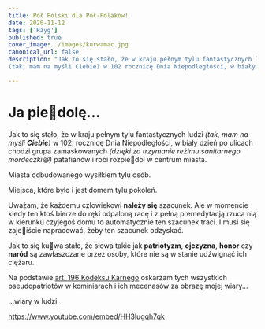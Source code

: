```yaml
---
title: Pół Polski dla Pół-Polaków!
date: 2020-11-12
tags: ['Rzyg']
published: true
cover_image: ./images/kurwamac.jpg
canonical_url: false
description: "Jak to się stało, że w kraju pełnym tylu fantastycznych ludzi
(tak, mam na myśli Ciebie) w 102 rocznicę Dnia Niepodległości, w biały dzień po ulicach chodzi grupa zamaskowanych (dzięki za trzymanie reżimu sanitarnego mordeczki😆) patafianów i robi rozpie🤬dol w centrum miasta."

---
```


# Ja pie🤬dolę...

Jak to się stało, że w kraju pełnym tylu fantastycznych ludzi
_(tak, mam na myśli **Ciebie**)_ w 102. rocznicę Dnia Niepodległości, w biały dzień po ulicach chodzi grupa zamaskowanych _(dzięki za trzymanie reżimu sanitarnego mordeczki😆)_ patafianów i robi rozpie🤬dol w centrum miasta.

Miasta odbudowanego wysiłkiem tylu osób.

Miejsca, które było i jest domem tylu pokoleń.

Uważam, że każdemu człowiekowi **należy się** szacunek. Ale w momencie kiedy ten ktoś bierze do ręki odpaloną racę i z pełną premedytacją rzuca nią w kierunku czyjegoś domu to automatycznie ten szacunek traci. I musi się zaje🤬iście napracować, żeby ten szacunek odzyskać.

Jak to się ku🤬wa stało, że słowa takie jak **patriotyzm**, **ojczyzna**, **honor** czy **naród**
są zawłaszczane przez osoby, które nie są w stanie udźwignąć ich ciężaru.

Na podstawie [art. 196 Kodeksu Karnego](https://statystyka.policja.pl/st/kodeks-karny/przestepstwa-przeciwko-5/63492,Obraza-uczuc-religijnych-art-196.html) oskarżam tych wszystkich pseudopatriotów w kominiarach i ich mecenasów za obrazę mojej wiary...

...wiary w ludzi.

https://www.youtube.com/embed/HH3lugqh7qk